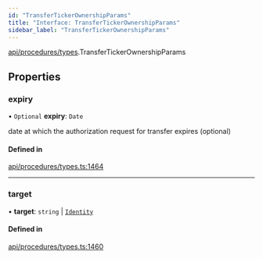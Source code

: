 ```yaml
---
id: "TransferTickerOwnershipParams"
title: "Interface: TransferTickerOwnershipParams"
sidebar_label: "TransferTickerOwnershipParams"
---
```


[api/procedures/types](../../../../../modules/API/Procedures/Types/Types.md).TransferTickerOwnershipParams

## Properties

### expiry

• `Optional` **expiry**: `Date`

date at which the authorization request for transfer expires (optional)

#### Defined in

[api/procedures/types.ts:1464](https://github.com/PolymeshAssociation/polymesh-sdk/blob/88db4a911/src/api/procedures/types.ts#L1464)

___

### target

• **target**: `string` \| [`Identity`](../../../../../classes/API/Entities/Identity/Identity.md)

#### Defined in

[api/procedures/types.ts:1460](https://github.com/PolymeshAssociation/polymesh-sdk/blob/88db4a911/src/api/procedures/types.ts#L1460)

